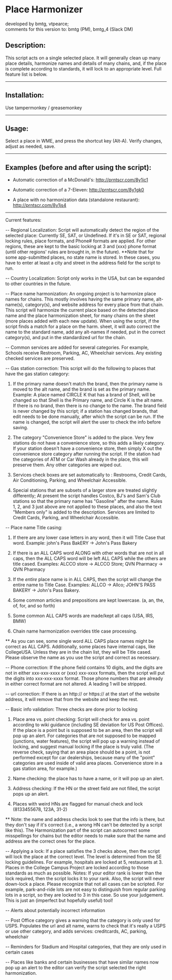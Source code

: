 Place Harmonizer
===============
developed by bmtg, vtpearce;  
comments for this version to: bmtg (PM), bmtg_4 (Slack DM)

Description:
------------

This script acts on a single selected place.  It will generally clean up many place details, harmonize names and details of many chains, and, if the place is complete according to standards, it will lock to an appropriate level.  Full feature list is below.

----------------

Installation:
-------------

Use tampermonkey / greasemonkey

-------------

Usage:
------

Select a place in WME, and press the shortcut key (Alt-A).  Verify changes, adjust as needed, save.

-------------

Examples (before and after using the script):
---------------------------------------------

* Automatic correction of a McDonald's:
http://prntscr.com/8y1ic1

* Automatic correction of a 7-Eleven:
http://prntscr.com/8y1gk0

* A place with no harmonization data (standalone restaurant):
http://prntscr.com/8y1js4

-------------

Current features:

-- Regional Localization: Script will automatically detect the region of the selected place:  Currently SE, SAT, or Undefined.  If it's in SE or SAT, regional locking rules, place formats, and Phone# formats are applied.  For other regions, these are kept to the basic locking at 3 and (xxx) phone format (until other regions' rules are brought in, in the future).  **Note that for some app-submitted places, no state name is stored.  In these cases, you have to enter at least a city and street in the address field for the script to run.

-- Country Localization: Script only works in the USA, but can be expanded to other countries in the future.

-- Place name harmonization: An ongoing project is to harmonize place names for chains.  This mostly involves having the same primary name, alt-name(s), category(s), and website address for every place from that chain.  This script will harmonize the current place based on the detected place name and the place harmonization sheet, for many chains on the sheet (more places added with each new update).  When using the script, if the script finds a match for a place on the harm. sheet, it will auto correct the name to the standard name, add any alt-names if needed, put in the correct category(s), and put in the standardized url for the chain.

-- Common services are added for several categories.  For example, Schools receive Restroom, Parking, AC, Wheelchair services.  Any existing checked services are preserved.

-- Gas station correction: This script will do the following to places that have the gas station category:

1) If the primary name doesn't match the brand, then the primary name is moved to the alt name, and the brand is set as the primary name.  Example:  A place named CIRCLE K that has a brand of Shell, will be changed so that Shell is the Primary name, and Circle K is the alt name.  If there is no brand, then there is no change to the name.  The brand field is never changed by this script; if a station has changed brands, that edit needs to be done manually, after which the script can be run.  If the name is changed, the script will alert the user to check the info before saving.

2) The category "Convenience Store" is added to the place.  Very few stations do not have a convenience store, so this adds a likely category.  If your station doesn't have a convenience store, then simply X out the convenience store category after running the script.  If the station had the categories of ATM or Car Wash already in the place, this will preserve them.  Any other categories are wiped out.

3) Services check boxes are set automatically to : Restrooms, Credit Cards, Air Conditioning, Parking, and Wheelchair Accessible.

4) Special stations that are subsets of a larger store are treated slightly differently; At present the script handles Costco, BJ's and Sam's Club stations so that the primary name has "Gasoline" after the name.  Rules 1, 2, and 3 just above are not applied to these places, and also the text "Members only" is added to the description.  Services are limited to Credit Cards, Parking, and Wheelchair Accessible.

-- Place name Title casing: 

1) If there are any lower case letters in any word, then it will Title Case that word. Example:  john's Pass BakERY -> John's Pass Bakery

2) If there is an ALL CAPS word ALONG with other words that are not in all caps, then the ALL CAPS word will be left ALL CAPS while the others are title cased.  Examples:  ALCCO store -> ALCCO Store; QVN Pharmacy -> QVN Pharmacy

3) If the _entire_ place name is in ALL CAPS, then the script will change the entire name to Title Case.  Examples:  ALLCO -> Allco; JOHN'S PASS BAKERY -> John's Pass Bakery.

4) Some common articles and prepositions are kept lowercase.  (a, an, the, of, for, and so forth)

5) Some common ALL CAPS words are made/kept all caps (USA, IRS, BMW)

6) Chain name harmonization overrides title case processing.  

** As you can see, some single word ALL CAPS place names might be correct as ALL CAPS.  Additionally, some places have internal caps, like CollegeUSA.  Unless they are in the chain list, they will be Title cased.  Please observe the name as you use the script and correct as necessary.  

-- Phone correction: If the phone field contains 10 digits, and the digits are not in either xxx-xxx-xxxx or (xxx) xxx-xxxx formats, then the script will put the digits into xxx-xxx-xxxx format.  Those phone numbers that are already in either correct format are not altered.  A leading 1 will be stripped.

-- url correction: If there is an http:// or https:// at the start of the website address, it will remove that from the website and keep the rest.

-- Basic info validation: Three checks are done prior to locking

1) Place area vs. point checking:
Script will check for area vs. point according to wiki guidance (including SE deviation for  US Post Offices).  If the place is a point but is supposed to be an area, then the script will pop up an alert.  For categories that are not supposed to be mapped (junctions, water features), the script will pop up a warning instead of locking, and suggest manual locking if the place is truly valid.  (The reverse check, saying that an area place should be a point, is not performed except for car dealerships, because many of the "point" categories are used inside of valid area places.  Convenience store in a gas station area, for example.)  

2) Name checking: the place has to have a name, or it will pop up an alert.

3) Address checking: If the HN or the street field are not filled, the script pops up an alert.

4) Places with weird HNs are flagged for manual check and lock (8133455678, 123A, 31-2)

** Note: the name and address checks look to see that the info is there, but they don't say if it's correct (i.e., a wrong HN can't be detected by a script like this).  The Harmonization part of the script can autocorrect some misspellings for chains but the editor needs to make sure that the name and address are the correct ones for the place.

-- Applying a lock: If a place satisfies the 3 checks above, then the script will lock the place at the correct level.  The level is determined from the SE locking guidelines.  For example, hospitals are locked at 5, restaurants at 3.  Places in the College Campus Project are locked according to those standards as much as possible.  Notes: If your editor rank is lower than the lock required, then the script locks it to your rank.  Also, the script will never down-lock a place.  Please recognize that not all cases can be scripted.  For example, park-and-ride lots are not easy to distinguish from regular parking lots in a script, so they are locked to 3 in this case.  So use your judgement.  This is just an (imperfect but hopefully useful) tool!

-- Alerts about potentially incorrect information

-- Post Office category gives a warning that the category is only used for USPS.  Populates the url and alt name, warns to check that it's really a USPS or use other category, and adds services: creditcards, AC, parking, wheelchair

-- Reminders for Stadium and Hospital categories, that they are only used in certain cases

-- Places like banks and certain businesses that have similar names now pop up an alert to the editor can verify the script selected the right harmonization.


